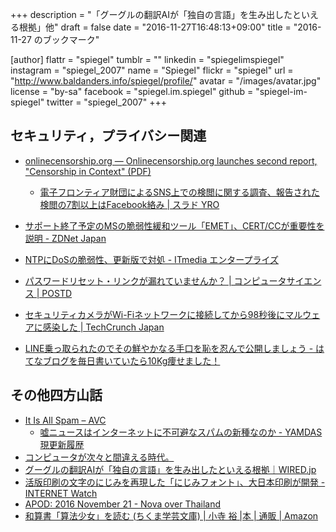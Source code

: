 +++
description = "「グーグルの翻訳AIが「独自の言語」を生み出したといえる根拠」他"
draft = false
date = "2016-11-27T16:48:13+09:00"
title = "2016-11-27 のブックマーク"

[author]
  flattr = "spiegel"
  tumblr = ""
  linkedin = "spiegelimspiegel"
  instagram = "spiegel_2007"
  name = "Spiegel"
  flickr = "spiegel"
  url = "http://www.baldanders.info/spiegel/profile/"
  avatar = "/images/avatar.jpg"
  license = "by-sa"
  facebook = "spiegel.im.spiegel"
  github = "spiegel-im-spiegel"
  twitter = "spiegel_2007"
+++

## セキュリティ，プライバシー関連

- [onlinecensorship.org — Onlinecensorship.org launches second report, "Censorship in Context" (PDF)](https://onlinecensorship.org/news-and-analysis/onlinecensorship-org-launches-second-report-censorship-in-context-pdf)
    - [電子フロンティア財団によるSNS上での検閲に関する調査、報告された検閲の7割以上はFacebook絡み | スラド YRO](https://yro.srad.jp/story/16/11/25/0511243/)
- [サポート終了予定のMSの脆弱性緩和ツール「EMET」、CERT/CCが重要性を説明 - ZDNet Japan](http://japan.zdnet.com/article/35092697/)
- [NTPにDoSの脆弱性、更新版で対処 - ITmedia エンタープライズ](http://www.itmedia.co.jp/enterprise/articles/1611/22/news064.html)
- [パスワードリセット・リンクが漏れていませんか？ | コンピュータサイエンス | POSTD](http://postd.cc/is-your-site-leaking-password-reset-links/)

- [セキュリティカメラがWi-Fiネットワークに接続してから98秒後にマルウェアに感染した | TechCrunch Japan](http://jp.techcrunch.com/2016/11/19/20161118this-security-camera-was-infected-by-malware-in-98-seconds-after-it-was-plugged-in/)
- [LINE乗っ取られたのでその鮮やかなる手口を恥を忍んで公開しましょう - はてなブログを毎日書いていたら10Kg痩せました！](http://pero-pero.hatenablog.com/entry/2016/11/22/004421)

## その他四方山話

- [It Is All Spam – AVC](http://avc.com/2016/11/it-is-all-spam/)
    - [嘘ニュースはインターネットに不可避なスパムの新種なのか - YAMDAS現更新履歴](http://d.hatena.ne.jp/yomoyomo/20161123/fakenewsspam)
- [コンピュータが次々と間違える時代。](http://www.ne.jp/asahi/comp/tarusan/main260.htm)
- [グーグルの翻訳AIが「独自の言語」を生み出したといえる根拠｜WIRED.jp](http://wired.jp/2016/11/24/google-ai-language-create/)
- [活版印刷の文字のにじみを再現した「にじみフォント」、大日本印刷が開発 -INTERNET Watch](http://internet.watch.impress.co.jp/docs/news/1030805.html)
- [APOD: 2016 November 21 - Nova over Thailand](http://apod.nasa.gov/apod/ap161121.html)
- [和算書「算法少女」を読む (ちくま学芸文庫) | 小寺 裕 |本 | 通販 | Amazon](https://www.amazon.co.jp/exec/obidos/ASIN/4480092552/)
